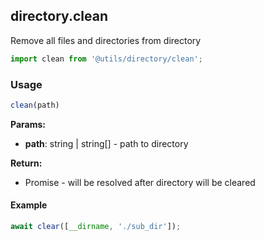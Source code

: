 ## directory.clean

Remove all files and directories from directory

```javascript
import clean from '@utils/directory/clean';
```

### Usage

```javascript
clean(path)
```

**Params:**

* **path**: string | string[] - path to directory

**Return:**

* Promise<void> - will be resolved after directory will be cleared

#### Example

```javascript
await clear([__dirname, './sub_dir']);
```